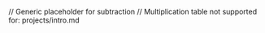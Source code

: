 // Generic placeholder for subtraction
// Multiplication table not supported for: projects/intro.md
